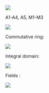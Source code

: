 
![](https://i.imgur.com/PBEFv8Y.png)

A1-A4, A5, M1-M3

![](https://i.imgur.com/GuqHr4S.png)

Commutative ring:

![](https://i.imgur.com/jWpFieX.png)

Integral domain:

![](https://i.imgur.com/nGWsMMi.png)

Fields :

![](https://i.imgur.com/gEk4Qvi.png)


